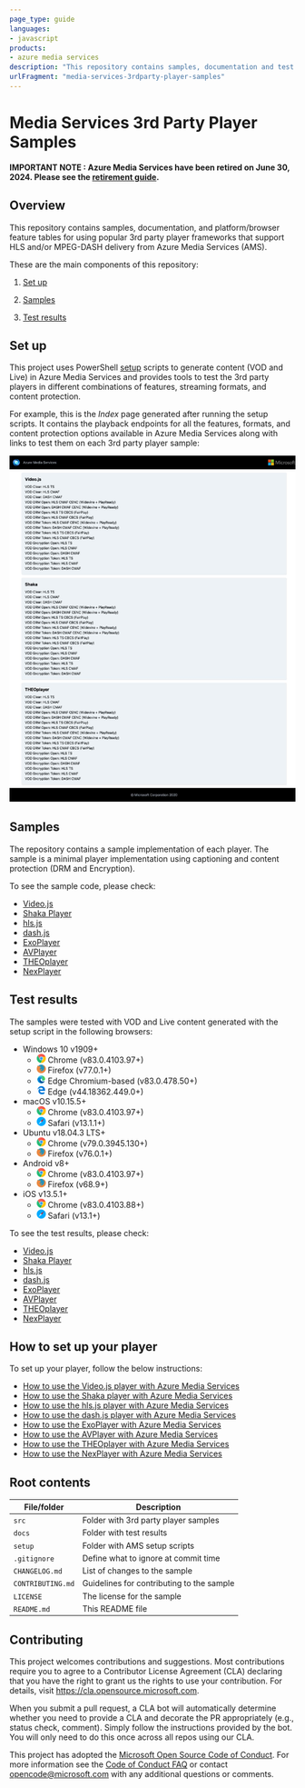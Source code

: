 ```yaml
---
page_type: guide
languages:
- javascript
products:
- azure media services
description: "This repository contains samples, documentation and test results for different 3rd party player frameworks using VOD and Live content from Azure Media Services (AMS)."
urlFragment: "media-services-3rdparty-player-samples"
---
```


# Media Services 3rd Party Player Samples

**IMPORTANT NOTE : Azure Media Services have been retired on June 30, 2024. Please see the [retirement guide](https://learn.microsoft.com/azure/media-services/latest/azure-media-services-retirement).**

## Overview

This repository contains samples, documentation, and platform/browser feature tables for using popular 3rd party player frameworks that support HLS and/or MPEG-DASH delivery from Azure Media Services (AMS).

These are the main components of this repository:

1. [Set up](#set-up)

2. [Samples](#samples)

3. [Test results](#test-results)

## Set up

This project uses PowerShell [setup](/setup) scripts to generate content (VOD and Live) in Azure Media Services and provides tools to test the 3rd party players in different combinations of features, streaming formats, and content protection.

For example, this is the *_Index_* page generated after running the setup scripts. It contains the playback endpoints for all the features, formats, and content protection options available in Azure Media Services along with links to test them on each 3rd party player sample:

![Index](docs/images/index.jpg)

## Samples

The repository contains a sample implementation of each player. The sample is a minimal player implementation using captioning and content protection (DRM and Encryption).

To see the sample code, please check:

- [Video.js](/src/video.js)
- [Shaka Player](/src/shaka)
- [hls.js](/src/hls.js)
- [dash.js](/src/dash.js)
- [ExoPlayer](/src/exoplayer)
- [AVPlayer](/src/avplayer)
- [THEOplayer](/src/THEOplayer)
- [NexPlayer](/src/NexPlayer)
## Test results

The samples were tested with VOD and Live content generated with the setup script in the following browsers:

- Windows 10 v1909+
  - ![chrome](docs/icons/chrome.png) Chrome (v83.0.4103.97+)
  - ![firefox](docs/icons/firefox.png) Firefox (v77.0.1+)
  - ![newedge](docs/icons/edge-new.png) Edge Chromium-based (v83.0.478.50+)
  - ![edge](docs/icons/edge.png) Edge (v44.18362.449.0+)
- macOS v10.15.5+
  - ![chrome](docs/icons/chrome.png) Chrome (v83.0.4103.97+)
  - ![safari](docs/icons/safari.png) Safari (v13.1.1+)
- Ubuntu v18.04.3 LTS+
  - ![chrome](docs/icons/chrome.png) Chrome (v79.0.3945.130+)
  - ![firefox](docs/icons/firefox.png) Firefox (v76.0.1+)
- Android v8+
  - ![chrome](docs/icons/chrome.png) Chrome (v83.0.4103.97+)
  - ![firefox](docs/icons/firefox.png) Firefox (v68.9+)
- iOS v13.5.1+
  - ![chrome](docs/icons/chrome.png) Chrome (v83.0.4103.88+)
  - ![safari](docs/icons/safari.png) Safari (v13.1+)

To see the test results, please check:

- [Video.js](/docs/video.js#test-results)
- [Shaka Player](/docs/shaka#test-results)
- [hls.js](/docs/hls.js#test-results)
- [dash.js](/docs/dash.js#test-results)
- [ExoPlayer](/docs/exoplayer#test-results)
- [AVPlayer](/docs/avplayer#test-results)
- [THEOplayer](/docs/THEOplayer#test-results)
- [NexPlayer](/docs/NexPlayer#test-results)

## How to set up your player

To set up your player, follow the below instructions:

- [How to use the Video.js player with Azure Media Services](/src/video.js/README.md)
- [How to use the Shaka player with Azure Media Services](/src/shaka/README.md)
- [How to use the hls.js player with Azure Media Services](/docs/hls.js/how-to-hls-js-player.md)
- [How to use the dash.js player with Azure Media Services](/docs/dash.js/how-to-dash-js-player.md)
- [How to use the ExoPlayer with Azure Media Services](/docs/exoplayer/how-to-exoplayer.md)
- [How to use the AVPlayer with Azure Media Services](/docs/avplayer/how-to-avplayer.md)
- [How to use the THEOplayer with Azure Media Services](/docs/THEOplayer/how-to-theo-player.md)
- [How to use the NexPlayer with Azure Media Services](/docs/NexPlayer/how-to-nex-player.md)

## Root contents

| File/folder         | Description                                |
|---------------------|--------------------------------------------|
| `src`               | Folder with 3rd party player samples                |
| `docs`              | Folder with test results|
| `setup`             | Folder with AMS setup scripts             |
| `.gitignore`        | Define what to ignore at commit time      |
| `CHANGELOG.md`      | List of changes to the sample             |
| `CONTRIBUTING.md`   | Guidelines for contributing to the sample |
| `LICENSE`           | The license for the sample                |
| `README.md`         | This README file                          |

## Contributing

This project welcomes contributions and suggestions.  Most contributions require you to agree to a
Contributor License Agreement (CLA) declaring that you have the right to grant us
the rights to use your contribution. For details, visit <https://cla.opensource.microsoft.com>.

When you submit a pull request, a CLA bot will automatically determine whether you need to provide
a CLA and decorate the PR appropriately (e.g., status check, comment). Simply follow the instructions
provided by the bot. You will only need to do this once across all repos using our CLA.

This project has adopted the [Microsoft Open Source Code of Conduct](https://opensource.microsoft.com/codeofconduct/).
For more information see the [Code of Conduct FAQ](https://opensource.microsoft.com/codeofconduct/faq/) or
contact [opencode@microsoft.com](mailto:opencode@microsoft.com) with any additional questions or comments.
